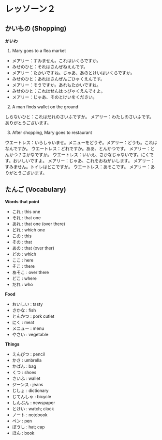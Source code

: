 # レッソーン２

## かいもの (Shopping)

**かいわ**

1. Mary goes to a flea market

* メアリー：すみません。これはいくらですか。
* みせのひと：それはさんぜねえんです。
* メアリー：たかいですね。じゃあ、あのとけいはいくらですか。
* みせのひと：あれはさんぜんごひゃくえんです。
* メアリー：そうですか。あれもたかいですね。
* みせのひと：これはせんはっぴゃくえんですよ。
* メアリー：じゃあ、そのとけいをください。

2. A man finds wallet on the ground

しらないひと：これはだれのさいふですか。
メアリー：わたしのさいふです。ありがとうございます。

3. After shopping, Mary goes to restaurant

ウエートレス：いらしゃいませ。メニューをどうぞ。メアリー：どうも。これはなんですか。
ウエートレス：どれですか。ああ、とんかつです。
メアリー：とんかつ？さかなですか。
ウエートレス：いいえ、さかなじゃないです。にくです。おいしいですよ。
メアリー：じゃあ、これをおねがいします。
メアリー：すみません。トイレはどこですか。
ウエートレス：あそこです。
メアリー：ありがとうございます。

## たんご (Vocabulary)

**Words that point**

* これ   : this one
* それ   : that one
* あれ   : that one (over there)
* どれ   : which one
* この   : this
* その   : that
* あの   : that (over ther)
* どの   : which
* ここ   : here
* そこ   : there
* あそこ : over there
* どこ   : where
* だれ   : who

**Food**

* おいしい : tasty
* さかな   : fish
* とんかつ : pork cutlet
* にく     : meat
* メニュー : menu
* やさい   : vegetable

**Things**

* えんぴつ   : pencil
* かさ       : umbrella
* かばん     : bag
* くつ       : shoes
* さいふ     : wallet
* ジーンス   : jeans
* じしょ     : dictionary
* じてんしゃ : bicycle
* しんぶん   : newspaper
* とけい     : watch; clock
* ノート     : notebook
* ペン       : pen
* ぼうし     : hat; cap
* ほん       : book
